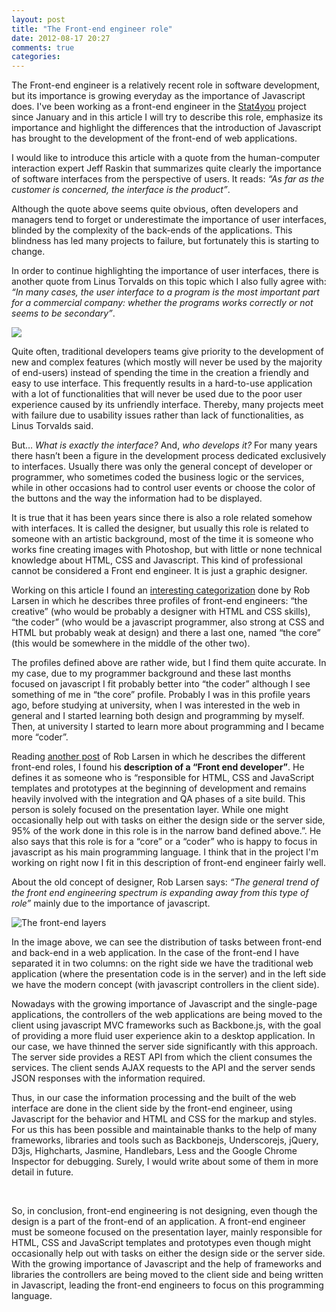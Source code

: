 ```yaml
---
layout: post
title: "The Front-end engineer role"
date: 2012-08-17 20:27
comments: true
categories: 
---
```


<p>The Front-end engineer is a relatively recent role in software development, but its importance is growing everyday as the importance of Javascript does. I've been working as a front-end engineer in the <a href="http://www.stat4you.com">Stat4you</a> project since January and in this article I will try to describe this role, emphasize its importance and highlight the differences that the introduction of Javascript has brought to the development of the front-end of web applications.</p>

<p>I would like to introduce this article with a quote from the human-computer interaction expert Jeff Raskin that summarizes quite clearly the importance of software interfaces from the perspective of users. It reads: <em>“As far as the customer is concerned, the interface is the product”</em>.</p>

<p>Although the quote above seems quite obvious, often developers and managers tend to forget or underestimate the importance of user interfaces, blinded by the complexity of the back-ends of the applications. This blindness has led many projects to failure, but fortunately this is starting to change.</p>

<p>In order to continue highlighting the importance of user interfaces, there is another quote from Linus Torvalds on this topic which I also fully agree with: <em>“In many cases, the user interface to a program is the most important part for a commercial company: whether the programs works correctly or not seems to be secondary”</em>.</p>

<img src="http://blog.romenrg.es/images/angry.jpg" />

<!-- More -->

<p>Quite often, traditional developers teams give priority to the development of new and complex features (which mostly will never be used by the majority of end-users) instead of spending the time in the creation a friendly and easy to use interface. This frequently results in a hard-to-use application with a lot of functionalities that will never be used due to the poor user experience caused by its unfriendly interface. Thereby, many projects meet with failure due to usability issues rather than lack of functionalities, as Linus Torvalds said.</p>

<p>But… <em>What is exactly the interface?</em> And, <em>who develops it?</em> For many years there hasn’t been a figure in the development process dedicated exclusively to interfaces. Usually there was only the general concept of developer or programmer, who sometimes coded the business logic or the services, while in other occasions had to control user events or choose the color of the buttons and the way the information had to be displayed.</p>

<p>It is true that it has been years since there is also a role related somehow with interfaces. It is called the designer, but usually this role is related to someone with an artistic background, most of the time it is someone who works fine creating images with Photoshop, but with little or none technical knowledge about HTML, CSS and Javascript. This kind of professional cannot be considered a Front end engineer. It is just a graphic designer.</p>

<p>Working on this article I found an <a href="http://htmlcssjavascript.com/web/the-front-end-engineering-spectrum-the-three-generic-types-of-front-end-engineers/">interesting categorization</a> done by Rob Larsen in which he describes three profiles of front-end engineers: “the creative” (who would be probably a designer with HTML and CSS skills), “the coder” (who would be a javascript programmer, also strong at CSS and HTML but probably weak at design) and there a last one, named “the core” (this would be somewhere in the middle of the other two).</p>

<p>The profiles defined above are rather wide, but I find them quite accurate. In my case, due to my programmer background and these last months focused on javascript I fit probably better into “the coder” although I see something of me in “the core” profile. Probably I was in this profile years ago, before studying at university, when I was interested in the web in general and I started learning both design and programming by myself. Then, at university I started to learn more about programming and I became more “coder”.</p>

<p>Reading <a href="http://htmlcssjavascript.com/web/the-front-end-engineering-spectrum-the-roles/">another post</a> of Rob Larsen in which he describes the different front-end roles, I found his <strong>description of a “Front end developer”</strong>. He defines it as someone who is “responsible for HTML, CSS and JavaScript templates and prototypes at the beginning of development and remains heavily involved with the integration and QA phases of a site build. This person is solely focused on the presentation layer. While one might occasionally help out with tasks on either the design side or the server side, 95% of the work done in this role is in the narrow band defined above.”. He also says that this role is for a “core” or a “coder” who is happy to focus in javascript as his main programming language. I think that in the project I'm working on right now I fit in this description of front-end engineer fairly well.</p>

<p>About the old concept of designer, Rob Larsen says: <em>“The general trend of the front end engineering spectrum is expanding away from this type of role”</em> mainly due to the importance of javascript.</p>


<img title="The front-end layers" src="http://blog.romenrg.es/images/applicationLayers3.png" />

<p>In the image above, we can see the distribution of tasks between front-end and back-end in a web application. In the case of the front-end I have separated it in two columns: on the right side we have the traditional web application (where the presentation code is in the server) and in the left side we have the modern concept (with javascript controllers in the client side).</p>

<p>Nowadays with the growing importance of Javascript and the single-page applications, the controllers of the web applications are being moved to the client using javascript MVC frameworks such as Backbone.js, with the goal of providing a more fluid user experience akin to a desktop application. In our case, we have thinned the server side significantly with this approach. The server side provides a REST API from which the client consumes the services. The client sends AJAX requests to the API and the server sends JSON responses with the information required. </p>

<p>Thus, in our case the information processing and the built of the web interface are done in the client side by the front-end engineer, using Javascript for the behavior and HTML and CSS for the markup and styles. For us this has been possible and maintainable thanks to the help of many frameworks, libraries and tools such as Backbonejs, Underscorejs, jQuery, D3js, Highcharts, Jasmine, Handlebars, Less and the Google Chrome Inspector for debugging. Surely, I would write about some of them in more detail in future.</p>

<br />

<p>So, in conclusion, front-end engineering is not designing, even though the design is a part of the front-end of an application. A front-end engineer must be someone focused on the presentation layer, mainly responsible for HTML, CSS and JavaScript templates and prototypes even though might occasionally help out with tasks on either the design side or the server side. With the growing importance of Javascript and the help of frameworks and libraries the controllers are being moved to the client side and being written in Javascript, leading the front-end engineers to focus on this programming language.</p>

